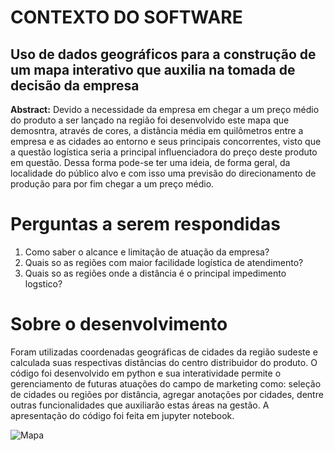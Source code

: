 # CONTEXTO DO SOFTWARE
## Uso de dados geográficos para a construção de um mapa interativo que auxilia na tomada de decisão da empresa

**Abstract:**
Devido a necessidade da empresa em chegar a um preço médio do produto a ser lançado na região foi desenvolvido este mapa que demosntra, através de cores, a distância média em quilômetros entre a empresa e as cidades ao entorno e seus principais concorrentes, visto que a questão logística seria a principal influenciadora do preço deste produto em questão. Dessa forma pode-se ter uma ideia, de forma geral, da localidade do público alvo e com isso uma previsão do direcionamento de produção para por fim chegar a um preço médio.

# Perguntas a serem respondidas

1. Como saber o alcance e limitação de atuação da empresa?
2. Quais so as regiões com maior facilidade logística de atendimento?
3. Quais so as regiões onde a distância é o principal impedimento logstico?

# Sobre o desenvolvimento

Foram utilizadas coordenadas geográficas de cidades da região sudeste e calculada suas respectivas distâncias do centro distribuidor do produto. O código foi desenvolvido em python e sua interatividade permite o gerenciamento de futuras atuações do campo de marketing como: seleção de cidades ou regiões por distância, agregar anotações por cidades, dentre outras funcionalidades que auxiliarão estas áreas na gestão. A apresentação do código foi feita em jupyter notebook.

![Mapa](https://github.com/lucasvascrocha/mapa_ternium/blob/master/mapa.png)
